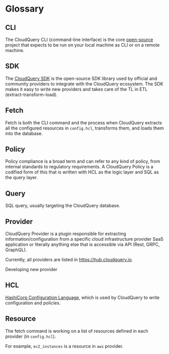 # Glossary

## CLI

The CloudQuery CLI (command-line interface) is the core [open-source](https://github.com/cloudquery/cloudquery) project that expects to be run on your local machine as CLI or on a remote machine.

## SDK

The [CloudQuery SDK](https://github.com/cloudquery/cq-provider-sdk) is the open-source SDK library used by official and community providers to integrate with the CloudQuery ecosystem. The SDK makes it easy to write new providers and takes care of the TL in ETL (extract-transform-load).

## Fetch

Fetch is both the CLI command and the process when CloudQuery extracts all the configured resources in `config.hcl`, transforms them, and loads them into the database.

## Policy

Policy compliance is a broad term and can refer to any kind of policy, from internal standards to regulatory requirements. A CloudQuery Policy is a codified form of this that is written with HCL as the logic layer and SQL as the query layer.

## Query

SQL query, usually targeting the CloudQuery database.

## Provider

CloudQuery Provider is a plugin responsible for extracting information/configuration from a specific cloud infrastructure provider SaaS application or literally anything else that is accessible via API (Rest, GRPC, GraphQL).

Currently, all providers are listed in https://hub.cloudquery.io.

Developing new provider

## HCL

[HashiCorp Configuration Language](https://github.com/hashicorp/hcl), which is used by CloudQuery to write configuration and policies.

## Resource

The fetch command is working on a list of resources defined in each provider (in `config.hcl`).

For example, `ec2_instances` is a resource in `aws` provider.
